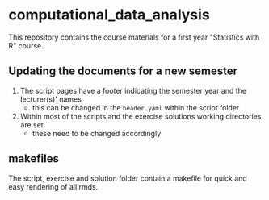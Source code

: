 # computational_data_analysis
 
This repository contains the course materials for a first year "Statistics with R" course.

## Updating the documents for a new semester

1. The script pages have a footer indicating the semester year and the lecturer(s)' names 
    - this can be changed in the `header.yaml` within the script folder
2. Within most of the scripts and the exercise solutions working directories are set 
    - these need to be changed accordingly

## makefiles

The script, exercise and solution folder contain a makefile for quick and easy rendering of all rmds.
